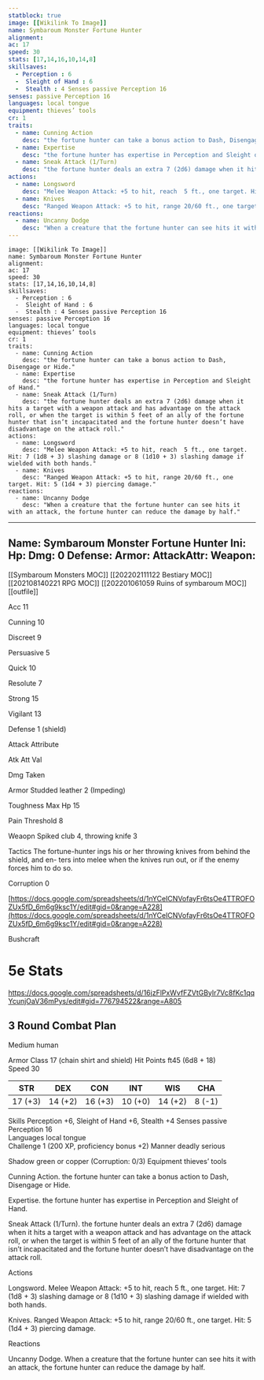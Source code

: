 ```yaml
---
statblock: true
image: [[Wikilink To Image]]
name: Symbaroum Monster Fortune Hunter
alignment:
ac: 17
speed: 30
stats: [17,14,16,10,14,8]
skillsaves:
  - Perception : 6
  -  Sleight of Hand : 6
  -  Stealth : 4 Senses passive Perception 16
senses: passive Perception 16
languages: local tongue
equipment: thieves’ tools
cr: 1
traits:
  - name: Cunning Action
    desc: "the fortune hunter can take a bonus action to Dash, Disengage or Hide."
  - name: Expertise
    desc: "the fortune hunter has expertise in Perception and Sleight of Hand."
  - name: Sneak Attack (1/Turn)
    desc: "the fortune hunter deals an extra 7 (2d6) damage when it hits a target with a weapon attack and has advantage on the attack roll, or when the target is within 5 feet of an ally of the fortune hunter that isn’t incapacitated and the fortune hunter doesn’t have disadvantage on the attack roll."
actions:
  - name: Longsword
    desc: "Melee Weapon Attack: +5 to hit, reach  5 ft., one target. Hit: 7 (1d8 + 3) slashing damage or 8 (1d10 + 3) slashing damage if wielded with both hands."
  - name: Knives
    desc: "Ranged Weapon Attack: +5 to hit, range 20/60 ft., one target. Hit: 5 (1d4 + 3) piercing damage."
reactions:
  - name: Uncanny Dodge
    desc: "When a creature that the fortune hunter can see hits it with an attack, the fortune hunter can reduce the damage by half."
---
```

```statblock
image: [[Wikilink To Image]]
name: Symbaroum Monster Fortune Hunter
alignment:
ac: 17
speed: 30
stats: [17,14,16,10,14,8]
skillsaves:
  - Perception : 6
  -  Sleight of Hand : 6
  -  Stealth : 4 Senses passive Perception 16
senses: passive Perception 16
languages: local tongue
equipment: thieves’ tools
cr: 1
traits:
  - name: Cunning Action
    desc: "the fortune hunter can take a bonus action to Dash, Disengage or Hide."
  - name: Expertise
    desc: "the fortune hunter has expertise in Perception and Sleight of Hand."
  - name: Sneak Attack (1/Turn)
    desc: "the fortune hunter deals an extra 7 (2d6) damage when it hits a target with a weapon attack and has advantage on the attack roll, or when the target is within 5 feet of an ally of the fortune hunter that isn’t incapacitated and the fortune hunter doesn’t have disadvantage on the attack roll."
actions:
  - name: Longsword
    desc: "Melee Weapon Attack: +5 to hit, reach  5 ft., one target. Hit: 7 (1d8 + 3) slashing damage or 8 (1d10 + 3) slashing damage if wielded with both hands."
  - name: Knives
    desc: "Ranged Weapon Attack: +5 to hit, range 20/60 ft., one target. Hit: 5 (1d4 + 3) piercing damage."
reactions:
  - name: Uncanny Dodge
    desc: "When a creature that the fortune hunter can see hits it with an attack, the fortune hunter can reduce the damage by half."
```
---
Name: Symbaroum Monster Fortune Hunter
Ini: 
Hp: 
Dmg: 0
Defense: 
Armor: 
AttackAttr: 
Weapon: 
---
[[Symbaroum Monsters MOC]]
[[202202111122 Bestiary MOC]]
[[202108140221 RPG MOC]]
[[202201061059 Ruins of symbaroum MOC]]
[[outfile]]


Acc 11

Cunning 10

Discreet 9

Persuasive 5

Quick 10

Resolute 7

Strong 15

Vigilant 13

Defense 1 (shield)

Attack Attribute

Atk Att Val

Dmg Taken

Armor Studded leather 2 (Impeding)

Toughness Max Hp 15

Pain Threshold 8

Weaopn Spiked club 4, throwing knife 3

Tactics The fortune-hunter ings his or her throwing knives from behind the shield, and en- ters into melee when the knives run out, or if the enemy forces him to do so.

Corruption 0

[https://docs.google.com/spreadsheets/d/1nYCeICNVofayFr6tsOe4TTROFOZUx5fD_6m6g9ksc1Y/edit#gid=0&range=A228](https://docs.google.com/spreadsheets/d/1nYCeICNVofayFr6tsOe4TTROFOZUx5fD_6m6g9ksc1Y/edit#gid=0&range=A228)

Bushcraft

# 5e Stats 
https://docs.google.com/spreadsheets/d/16jzFlPxWvfFZVtGBylr7Vc8fKc1qqYcunjOaV36mPys/edit#gid=776794522&range=A805
## 3 Round Combat Plan

Medium human

Armor Class 17 (chain shirt and shield) 
Hit Points ft45 (6d8 + 18)  
Speed 30 

| STR     | DEX     | CON     | INT     | WIS     | CHA    |
| ------- | ------- | ------- | ------- | ------- | ------ |
| 17 (+3) | 14 (+2) | 16 (+3) | 10 (+0) | 14 (+2) | 8 (-1) |


Skills Perception +6, Sleight of Hand +6, Stealth +4 Senses passive Perception 16  
Languages local tongue  
Challenge 1 (200 XP, proficiency bonus +2) Manner deadly serious

Shadow green or copper (Corruption: 0/3) Equipment thieves’ tools

Cunning Action. the fortune hunter can take a bonus action to Dash, Disengage or Hide.

Expertise. the fortune hunter has expertise in Perception and Sleight of Hand.

Sneak Attack (1/Turn). the fortune hunter deals an extra 7 (2d6) damage when it hits a target with a weapon attack and has advantage on the attack roll, or when the target is within 5 feet of an ally of the fortune hunter that isn’t incapacitated and the fortune hunter doesn’t have disadvantage on the attack roll.

Actions

Longsword. Melee Weapon Attack: +5 to hit, reach  5 ft., one target. Hit: 7 (1d8 + 3) slashing damage or 8 (1d10 + 3) slashing damage if wielded with both hands.

Knives. Ranged Weapon Attack: +5 to hit, range 20/60 ft., one target. Hit: 5 (1d4 + 3) piercing damage.

Reactions

Uncanny Dodge. When a creature that the fortune hunter can see hits it with an attack, the fortune hunter can reduce the damage by half.

